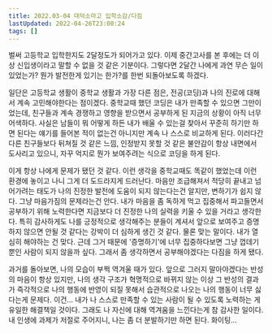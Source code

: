 ```yaml
---
title: 2022.03-04 대덕소마고 입학소감/다짐
lastUpdated: 2022-04-26T23:00:24 
tags: []
---
```


벌써 고등학교 입학한지도 2달정도가 되어가고 있다. 이제 중간고사를 본 후에는 더 이상 신입생이라고 말할 수 없을 것 같은 기분이다. 그렇다면 2달간 나에게 과연 무슨 일이 있었는가? 뭔가 발전한게 있기는 한가?를 한번 되돌아보도록 하겠다.

일단은 고등학교 생활이 중학교 생활과 가장 다른 점은, 전공(코딩)과 나의 진로에 대해서 계속 고민해야한다는 점이겠다. 중학교때 했던 코딩은 내가 만족할 수 있으면 그만이었는데, 친구들과 계속 경쟁하고 영향을 받으면서 공부하게 된 지금의 상황이 아직 너무 어색하다. 사실은 남들이 뭐 어떻게 하든 내가 배울 수 있는걸 찾아서 꾸준히 하기만 하면 된다는 얘기를 들어본 적이 없는건 아니지만 계속 나 스스로 비교하게 된다. 이러다간 다른 친구들보다 뒤쳐질 것 같은 느낌, 인정받지 못할 것 같은 불안감이 항상 내면에서 도사리고 있으니, 자꾸 억지로 뭔가 보여주려는 식으로 코딩을 하게 된다.

이게 항상 나에게 문제가 됐던 것 같다. 이런 생각을 중학교때도 똑같이 했었는데 이런 환경에 놓이고 나니 그게 더 도드라지게 드러난다. 마음만 조급해져서 적당히 끝내고 넘어가려는 태도가 나의 진정한 발전에 도움이 되지 않는다는건 알지만, 변하기가 쉽지 않다. 그냥 마음가짐의 문제라는건 안다. 내가 마음을 좀 독하게 먹고 집중해서 파고들면서 공부하기 위해 노력한다면 지금보다 더 진정한 나의 실력을 키울 수 있을 거라고 생각한다. 특히 감사하게도 나를 긍정적으로 생각해주는 분들이 계셔서 앞으로 보여주고 증명하지 않으면 안될 것 같다는 강박이 더 심하게 생긴 것 같다. 물론 맞는 말이다. 내가 열심히 해야하는 건 맞다. 근데 그거 때문에 '증명하기'에 너무 집중하다보면 그냥 껍데기뿐인 사람이 되지 않을까 싶다. 그래서 좀 생각하면서 공부해야겠다는 다짐을 하게 됐다.

과거를 돌아보면, 나의 모습이 부쩍 역겨울 때가 있다. 앞으로 그러지 말아야겠다는 반성의 마음이 항상 있지만, 나의 생각 구조가 혁명적으로 바뀌지 않는 이상 그 반성의 결과가 즉각적으로 나의 행동에 반영이 되질 못해서 습관적으로 나오는 나의 행동이 너무 싫다는게 문제다. 이건... 내가 나 스스로 만족할 수 있는 사람이 될 수 있도록 노력하는 게 유일한 해결책일 것이다. 그래도 나 자신에 대해 역겨움을 느낀다는게 참 감사한 일이다. 내 인생에 과제가 저절로 주어지니, 나는 좀 더 분발하기만 하면 된다. 화이팅...
